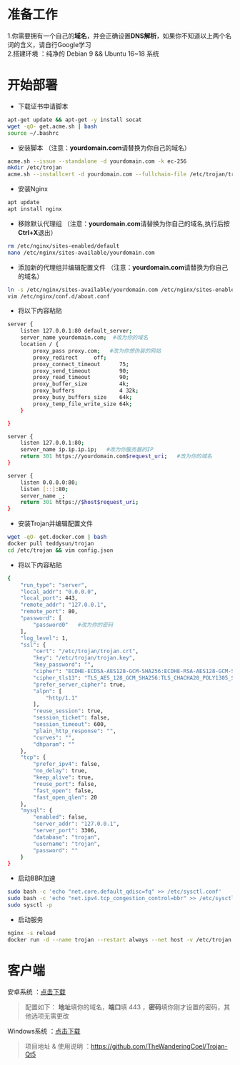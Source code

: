 # 准备工作
1.你需要拥有一个自己的**域名**，并会正确设置**DNS解析**，如果你不知道以上两个名词的含义，请自行Google学习     
2.搭建环境 ：纯净的 Debian 9 && Ubuntu 16~18 系统

# 开始部署
- 下载证书申请脚本
```bash
apt-get update && apt-get -y install socat         
wget -qO- get.acme.sh | bash       
source ~/.bashrc
```
- 安装脚本 （注意：**yourdomain.com**请替换为你自己的域名）
```bash
acme.sh --issue --standalone -d yourdomain.com -k ec-256
mkdir /etc/trojan
acme.sh --installcert -d yourdomain.com --fullchain-file /etc/trojan/trojan.crt --key-file /etc/trojan/trojan.key --ecc
```
- 安装Nginx
```bash
apt update
apt install nginx
```
- 移除默认代理组 （注意：**yourdomain.com**请替换为你自己的域名,执行后按**Ctrl+X**退出）
```bash
rm /etc/nginx/sites-enabled/default
nano /etc/nginx/sites-available/yourdomain.com
```
- 添加新的代理组并编辑配置文件 （注意：**yourdomain.com**请替换为你自己的域名）
```bash
ln -s /etc/nginx/sites-available/yourdomain.com /etc/nginx/sites-enabled/
vim /etc/nginx/conf.d/about.conf
```
- 将以下内容粘贴 
```bash
server {
    listen 127.0.0.1:80 default_server;
    server_name yourdomain.com;  #改为你的域名
    location / {
        proxy_pass proxy.com;   #改为你想伪装的网站
        proxy_redirect     off;
        proxy_connect_timeout      75; 
        proxy_send_timeout         90; 
        proxy_read_timeout         90; 
        proxy_buffer_size          4k; 
        proxy_buffers              4 32k; 
        proxy_busy_buffers_size    64k; 
        proxy_temp_file_write_size 64k; 
    }

}

server {
    listen 127.0.0.1:80;
    server_name ip.ip.ip.ip;   #改为你服务器的IP
    return 301 https://yourdomain.com$request_uri;   #改为你的域名
}

server {
    listen 0.0.0.0:80;
    listen [::]:80;
    server_name _;
    return 301 https://$host$request_uri;
}
```
- 安装Trojan并编辑配置文件
```bash
wget -qO- get.docker.com | bash
docker pull teddysun/trojan
cd /etc/trojan && vim config.json
```
- 将以下内容粘贴
```bash
{
    "run_type": "server",
    "local_addr": "0.0.0.0",
    "local_port": 443,
    "remote_addr": "127.0.0.1",
    "remote_port": 80,
    "password": [
        "password0"   #改为你的密码
    ],
    "log_level": 1,
    "ssl": {
        "cert": "/etc/trojan/trojan.crt",
        "key": "/etc/trojan/trojan.key",
        "key_password": "",
        "cipher": "ECDHE-ECDSA-AES128-GCM-SHA256:ECDHE-RSA-AES128-GCM-SHA256:ECDHE-ECDSA-AES256-GCM-SHA384:ECDHE-RSA-AES256-GCM-SHA384:ECDHE-ECDSA-CHACHA20-POLY1305:ECDHE-RSA-CHACHA20-POLY1305:DHE-RSA-AES128-GCM-SHA256:DHE-RSA-AES256-GCM-SHA384",
        "cipher_tls13": "TLS_AES_128_GCM_SHA256:TLS_CHACHA20_POLY1305_SHA256:TLS_AES_256_GCM_SHA384",
        "prefer_server_cipher": true,
        "alpn": [
            "http/1.1"
        ],
        "reuse_session": true,
        "session_ticket": false,
        "session_timeout": 600,
        "plain_http_response": "",
        "curves": "",
        "dhparam": ""
    },
    "tcp": {
        "prefer_ipv4": false,
        "no_delay": true,
        "keep_alive": true,
        "reuse_port": false,
        "fast_open": false,
        "fast_open_qlen": 20
    },
    "mysql": {
        "enabled": false,
        "server_addr": "127.0.0.1",
        "server_port": 3306,
        "database": "trojan",
        "username": "trojan",
        "password": ""
    }
}
```
- 启动BBR加速
```bash
sudo bash -c 'echo "net.core.default_qdisc=fq" >> /etc/sysctl.conf'
sudo bash -c 'echo "net.ipv4.tcp_congestion_control=bbr" >> /etc/sysctl.conf'
sudo sysctl -p
```
- 启动服务
```bash
nginx -s reload
docker run -d --name trojan --restart always --net host -v /etc/trojan:/etc/trojan teddysun/trojan
```

# 客户端
安卓系统 ：[点击下载](https://github.com/trojan-gfw/igniter/releases)          
> 配置如下： **地址**填你的域名，**端口**填 443 ，**密码**填你刚才设置的密码，其他选项无需更改        

Windows系统 ：[点击下载](https://github.com/Trojan-Qt5/Trojan-Qt5/releases)   
> 项目地址 & 使用说明 ：https://github.com/TheWanderingCoel/Trojan-Qt5
